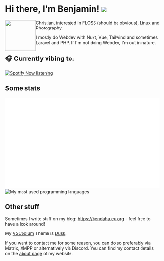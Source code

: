 <h1>Hi there, I'm Benjamin! <img src="https://raw.githubusercontent.com/benjaminwolkchen/benjaminwolkchen/master/img/waving.gif" width="35px"></h1>

<img align="left" width="100" height="100" src="https://wsrv.nl/?url=https://avatars.githubusercontent.com/u/42138517&mask=circle&maxage=14d">
Christian, interested in FLOSS (should be obvious), Linux and Photography. 

I mostly do Webdev with Nuxt, Vue, Tailwind and sometimes Laravel and PHP. If I'm not doing Webdev, I'm out in nature.

## 🎧 Currently vibing to:

[![Spotify Now listening](https://spotify-readme-zeta-lake.vercel.app/api?scan=true&theme=dark)](https://listenbrainz.org/user/darkshark/)

## Some stats
![Fancy Stats](https://raw.githubusercontent.com/benjaminwolkchen/github-stats/master/generated/overview.svg#gh-dark-mode-only)
![My most used programming languages](https://raw.githubusercontent.com/benjaminwolkchen/github-stats/master/generated/languages.svg#gh-dark-mode-only)

## Other stuff

Sometimes I write stuff on my blog: https://bendaha.eu.org - feel free to have a look around!

My [VSCodium](https://vscodium.com) Theme is [Dusk](https://vscodethemes.com/e/pilleye.dusk-theme/dusk?language=javascript).

If you want to contact me for some reason, you can do so preferably via Matrix, XMPP or alternatively via Discord.
You can find my contact details on the [about page](https://bendaha.eu.org/about/) of my website.
